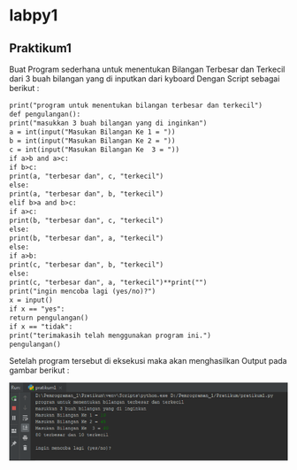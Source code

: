 # labpy1
## Praktikum1

Buat Program sederhana untuk menentukan Bilangan Terbesar dan Terkecil dari 3 buah bilangan yang di inputkan dari kyboard
Dengan Script sebagai berikut :

	print("program untuk menentukan bilangan terbesar dan terkecil")
	def pengulangan():
	print("masukkan 3 buah bilangan yang di inginkan")
	a = int(input("Masukan Bilangan Ke 1 = "))
	b = int(input("Masukan Bilangan Ke 2 = "))
	c = int(input("Masukan Bilangan Ke  3 = "))
	if a>b and a>c:
	if b>c:
	print(a, "terbesar dan", c, "terkecil")
	else:
	print(a, "terbesar dan", b, "terkecil")
	elif b>a and b>c:
	if a>c:
	print(b, "terbesar dan", c, "terkecil")
	else:
	print(b, "terbesar dan", a, "terkecil")
	else:
	if a>b:
	print(c, "terbesar dan", b, "terkecil")
	else:
	print(c, "terbesar dan", a, "terkecil")**print("")
	print("ingin mencoba lagi (yes/no)?")
	x = input()
	if x == "yes":
	return pengulangan()
	if x == "tidak":
	print("terimakasih telah menggunakan program ini.")
	pengulangan()

Setelah program tersebut di eksekusi maka akan menghasilkan Output pada gambar berikut : 

![output](https://raw.githubusercontent.com/Hadip31/labpy1/master/output.PNG)

